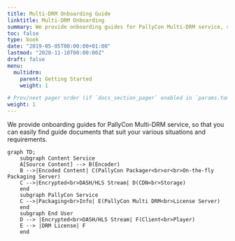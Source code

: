 ```yaml
---
title: Multi-DRM Onboarding Guide
linktitle: Multi-DRM Onboarding
summary: We provide onboarding guides for PallyCon Multi-DRM service, so that you can easily find guide documents that suit your various situations and requirements.
toc: false
type: book
date: "2019-05-05T00:00:00+01:00"
lastmod: "2020-11-10T00:00:00Z"
draft: false
menu:
  multidrm:
    parent: Getting Started
    weight: 1

# Prev/next pager order (if `docs_section_pager` enabled in `params.toml`)
weight: 1
---
```


We provide onboarding guides for PallyCon Multi-DRM service, so that you can easily find guide documents that suit your various situations and requirements.

```mermaid
graph TD;
    subgraph Content Service
    A[Source Content] --> B(Encoder)
    B -->|Encoded Content| C(PallyCon Packager<br>or<br>On-the-fly Packaging Server)
    C -->|Encrypted<br>DASH/HLS Stream| D(CDN<br>Storage)
    end
    subgraph PallyCon Service
    C -->|Packaging<br>Info| E(PallyCon Multi DRM<br>License Server)
    end
    subgraph End User
    D --> |Encrypted<br>DASH/HLS Stream| F(Client<br>Player)
    E --> |DRM License| F
    end
```

